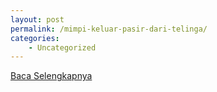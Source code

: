 ```yaml
---
layout: post
permalink: /mimpi-keluar-pasir-dari-telinga/
categories:
    - Uncategorized
---
```


[Baca Selengkapnya](/09)